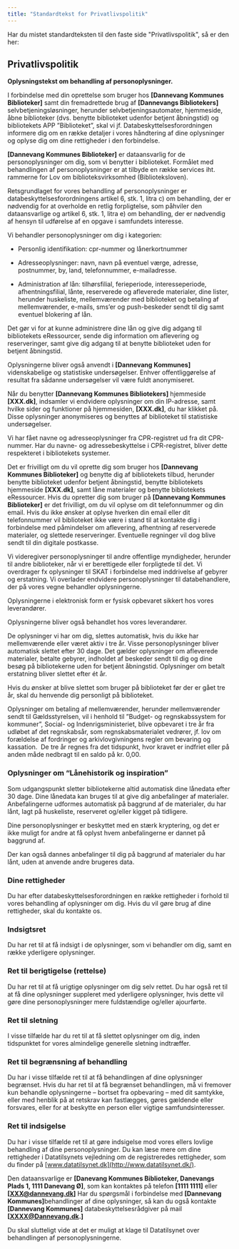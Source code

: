 ```yaml
---
title: "Standardtekst for Privatlivspolitik"
---
```

Har du mistet standardteksten til den faste side "Privatlivspolitik", så er den her:

## Privatlivspolitik
**Oplysningstekst om behandling af personoplysninger.**

I forbindelse med din oprettelse som bruger hos **[Dannevang Kommunes Biblioteker]** samt din fremadrettede brug af **[Dannevangs Bibliotekers]** selvbetjeningsløsninger, herunder selvbetjeningsautomater, hjemmeside, åbne biblioteker (dvs. benytte biblioteket udenfor betjent åbningstid) og bibliotekets APP ”Biblioteket”, skal vi jf. Databeskyttelsesforordningen informere dig om en række detaljer i vores håndtering af dine oplysninger og oplyse dig om dine rettigheder i den forbindelse.

**[Dannevang Kommunes Biblioteker]** er dataansvarlig for de personoplysninger om dig, som vi benytter i biblioteket. Formålet med behandlingen af personoplysninger er at tilbyde en række services iht. rammerne for Lov om biblioteksvirksomhed (Biblioteksloven).

Retsgrundlaget for vores behandling af personoplysninger er databeskyttelsesforordningens artikel 6, stk. 1, litra c) om behandling, der er nødvendig for at overholde en retlig forpligtelse, som påhviler den dataansvarlige og artikel 6, stk. 1, litra e) om behandling, der er nødvendig af hensyn til udførelse af en opgave i samfundets interesse.

Vi behandler personoplysninger om dig i kategorien:

- Personlig identifikation: cpr-nummer og lånerkortnummer

- Adresseoplysninger: navn, navn på eventuel værge, adresse, postnummer, by, land, telefonnummer, e-mailadresse.

- Administration af lån: tilhørsfilial, ferieperiode, interesseperiode, afhentningsfilial, lånte, reserverede og afleverede materialer, dine lister, herunder huskeliste, mellemværender med biblioteket og betaling af mellemværender, e-mails, sms’er og push-beskeder sendt til dig samt eventuel blokering af lån.

Det gør vi for at kunne administrere dine lån og give dig adgang til bibliotekets eRessourcer, sende dig information om aflevering og reserveringer, samt give dig adgang til at benytte biblioteket uden for betjent åbningstid.

Oplysningerne bliver også anvendt i **[Dannevang Kommunes]** videnskabelige og statistiske undersøgelser. Enhver offentliggørelse af resultat fra sådanne undersøgelser vil være fuldt anonymiseret.

Når du benytter **[Dannevang Kommunes Bibliotekers]** hjemmeside **[XXX.dk]**, indsamler vi endvidere oplysninger om din IP-adresse, samt hvilke sider og funktioner på hjemmesiden,&nbsp;<strong>[XXX.dk]</strong>, du har klikket på. Disse oplysninger anonymiseres og benyttes af biblioteket til statistiske undersøgelser.

Vi har fået navne og adresseoplysninger fra CPR-registret ud fra dit CPR-nummer. Har du navne- og adressebeskyttelse i CPR-registret, bliver dette respekteret i bibliotekets systemer.

Det er frivilligt om du vil oprette dig som bruger hos **[Dannevang Kommunes Biblioteker]** og benytte dig af bibliotekets tilbud, herunder benytte biblioteket udenfor betjent åbningstid, benytte bibliotekets hjemmeside <strong>[XXX.dk]</strong>, samt låne materialer og benytte bibliotekets eRessourcer. Hvis du opretter dig som bruger på <strong>[Dannevang Kommunes Biblioteker]</strong>&nbsp;er det frivilligt, om du vil oplyse&nbsp;om dit telefonnummer og din email. Hvis du ikke ønsker at oplyse hverken din email eller dit telefonnummer vil biblioteket ikke være i stand til at kontakte dig i forbindelse med påmindelser om aflevering, afhentning af reserverede materialer, og slettede reserveringer. Eventuelle regninger vil dog blive sendt til din digitale postkasse.

Vi videregiver personoplysninger til andre offentlige myndigheder, herunder til andre biblioteker, når vi er berettigede eller forpligtede til det. Vi overdrager fx oplysninger til SKAT i forbindelse med inddrivelse af gebyrer og erstatning. Vi overlader endvidere personoplysninger til databehandlere, der på vores vegne behandler oplysningerne.

Oplysningerne i elektronisk form er fysisk opbevaret sikkert hos vores leverandører.

Oplysningerne bliver også behandlet hos vores leverandører.

De oplysninger vi har om dig, slettes automatisk, hvis du ikke har mellemværende eller været aktiv i tre år. Visse personoplysninger bliver automatisk slettet efter 30 dage. Det gælder oplysninger om afleverede materialer, betalte gebyrer, indholdet af beskeder sendt til dig og dine besøg på bibliotekerne uden for betjent åbningstid. Oplysninger om betalt erstatning bliver slettet efter ét år.

Hvis du ønsker at blive slettet som bruger på biblioteket før der er gået tre år, skal du henvende dig personligt på biblioteket.

Oplysninger om betaling af mellemværender, herunder mellemværender sendt til Gældsstyrelsen, vil i henhold til ”Budget- og regnskabssystem for kommuner”, Social- og Indenrigsministeriet, blive opbevaret i tre år fra udløbet af det regnskabsår, som regnskabsmaterialet vedrører, jf. lov om forældelse af fordringer og arkivlovgivningens regler om bevaring og kassation.&nbsp; De tre år regnes fra det tidspunkt, hvor kravet er indfriet eller på anden måde nedbragt til en saldo på kr. 0,00.<br>

### Oplysninger om “Lånehistorik og inspiration”

Som udgangspunkt sletter bibliotekerne altid automatisk dine lånedata efter 30 dage. Dine lånedata kan bruges til at give dig anbefalinger af materialer. Anbefalingerne udformes automatisk på baggrund af de materialer, du har lånt, lagt på huskeliste, reserveret og/eller kigget på tidligere.

Dine personoplysninger er beskyttet med en stærk kryptering, og det er ikke muligt for andre at få oplyst hvem anbefalingerne er dannet på baggrund af.

Der kan også dannes anbefalinger til dig på baggrund af materialer du har lånt, uden at anvende andre brugeres data.

### Dine rettigheder

Du har efter databeskyttelsesforordningen en række rettigheder i forhold til vores behandling af oplysninger om dig. Hvis du vil gøre brug af dine rettigheder, skal du kontakte os.<br>

### Indsigtsret

Du har ret til at få indsigt i de oplysninger, som vi behandler om dig, samt en række yderligere oplysninger.

### Ret til berigtigelse (rettelse)
Du har ret til at få urigtige oplysninger om dig selv rettet. Du har også ret til at få dine oplysninger suppleret med yderligere oplysninger, hvis dette vil gøre dine personoplysninger mere fuldstændige og/eller ajourførte.

### Ret til sletning
I visse tilfælde har du ret til at få slettet oplysninger om dig, inden tidspunktet for vores almindelige generelle sletning indtræffer.<br>

### Ret til begrænsning af behandling
Du har i visse tilfælde ret til at få behandlingen af dine oplysninger begrænset. Hvis du har ret til at få begrænset behandlingen, må vi fremover kun behandle oplysningerne – bortset fra opbevaring – med dit samtykke, eller med henblik på at retskrav kan fastlægges, gøres gældende eller forsvares, eller for at beskytte en person eller vigtige samfundsinteresser.

### Ret til indsigelse
Du har i visse tilfælde ret til at gøre indsigelse mod vores ellers lovlige behandling af dine personoplysninger.
Du kan læse mere om dine rettigheder i Datatilsynets vejledning om de registreredes rettigheder, som du finder på [www.datatilsynet.dk](http://www.datatilsynet.dk/).

Den dataansvarlige er **[Danevang Kommunes Biblioteker, Danevangs Plads 1, 1111 Danevang Ø]**, som kan kontaktes på telefon **[1111 1111]** eller **[XXX@dannevang.dk]** Har du spørgsmål i forbindelse med **[Dannevang Kommunes]​​​​​​​** behandlinger af dine oplysninger, så kan du også kontakte **[Dannevang Kommunes]** databeskyttelsesrådgiver på mail **[XXXX@Dannevang.dk.]**

Du skal slutteligt vide at det er muligt at klage til Datatilsynet over behandlingen af personoplysningerne.

